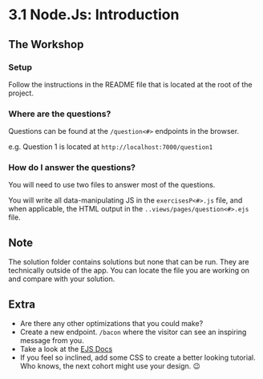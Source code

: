 # 3.1 Node.Js: Introduction

## The Workshop

### Setup

Follow the instructions in the README file that is located at the root of the project.

### Where are the questions?

Questions can be found at the `/question<#>` endpoints in the browser. 

e.g. Question 1 is located at `http://localhost:7000/question1`

### How do I answer the questions?

You will need to use two files to answer most of the questions.

You will write all data-manipulating JS in the `exercisesP<#>.js` file, and when applicable, the HTML output in the `..views/pages/question<#>.ejs` file.

## Note

The solution folder contains solutions but none that can be run. They are technically outside of the app. You can locate the file you are working on and compare with your solution.

## Extra

- Are there any other optimizations that you could make?
- Create a new endpoint. `/bacon` where the visitor can see an inspiring message from you.
- Take a look at the [EJS Docs](https://ejs.co/#docs/)
- If you feel so inclined, add some CSS to create a better looking tutorial. Who knows, the next cohort might use your design. 😉